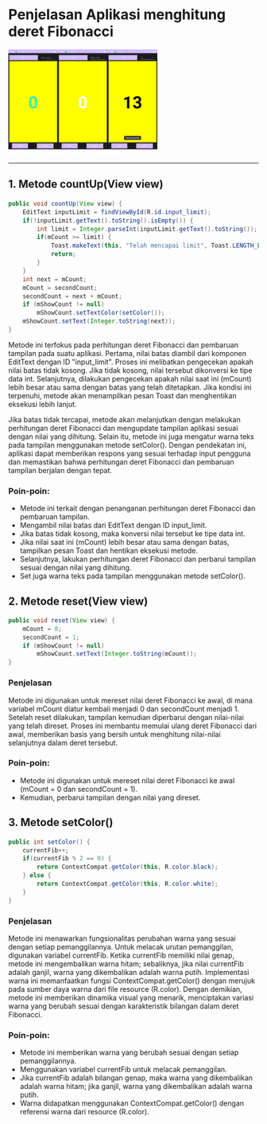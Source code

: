 # Penjelasan Aplikasi menghitung deret Fibonacci

<img src="picture/00.jpg" width=100 align="left">
<img src="picture/01.jpg" width=100 align="left">
<img src="picture/02.jpg" width=100 >

---

## 1. Metode countUp(View view)

```JAVA
public void countUp(View view) {
    EditText inputLimit = findViewById(R.id.input_limit);
    if(!inputLimit.getText().toString().isEmpty()) {
        int limit = Integer.parseInt(inputLimit.getText().toString());
        if(mCount >= limit) {
            Toast.makeText(this, "Telah mencapai limit", Toast.LENGTH_LONG).show();
            return;
        }
    }
    int next = mCount;
    mCount = secondCount;
    secondCount = next + mCount;
    if (mShowCount != null)
        mShowCount.setTextColor(setColor());
    mShowCount.setText(Integer.toString(next));
}
```

Metode ini terfokus pada perhitungan deret Fibonacci dan pembaruan tampilan pada suatu aplikasi. Pertama, nilai batas diambil dari komponen EditText dengan ID "input_limit". Proses ini melibatkan pengecekan apakah nilai batas tidak kosong. Jika tidak kosong, nilai tersebut dikonversi ke tipe data int. Selanjutnya, dilakukan pengecekan apakah nilai saat ini (mCount) lebih besar atau sama dengan batas yang telah ditetapkan. Jika kondisi ini terpenuhi, metode akan menampilkan pesan Toast dan menghentikan eksekusi lebih lanjut.

Jika batas tidak tercapai, metode akan melanjutkan dengan melakukan perhitungan deret Fibonacci dan mengupdate tampilan aplikasi sesuai dengan nilai yang dihitung. Selain itu, metode ini juga mengatur warna teks pada tampilan menggunakan metode setColor(). Dengan pendekatan ini, aplikasi dapat memberikan respons yang sesuai terhadap input pengguna dan memastikan bahwa perhitungan deret Fibonacci dan pembaruan tampilan berjalan dengan tepat.

### Poin-poin:

- Metode ini terkait dengan penanganan perhitungan deret Fibonacci dan pembaruan tampilan.
- Mengambil nilai batas dari EditText dengan ID input_limit.
- Jika batas tidak kosong, maka konversi nilai tersebut ke tipe data int.
- Jika nilai saat ini (mCount) lebih besar atau sama dengan batas, tampilkan pesan Toast dan hentikan eksekusi metode.
- Selanjutnya, lakukan perhitungan deret Fibonacci dan perbarui tampilan sesuai dengan nilai yang dihitung.
- Set juga warna teks pada tampilan menggunakan metode setColor().

## 2. Metode reset(View view)

```JAVA
public void reset(View view) {
    mCount = 0;
    secondCount = 1;
    if (mShowCount != null)
        mShowCount.setText(Integer.toString(mCount));
}
```

### Penjelasan

Metode ini digunakan untuk mereset nilai deret Fibonacci ke awal, di mana variabel mCount diatur kembali menjadi 0 dan secondCount menjadi 1. Setelah reset dilakukan, tampilan kemudian diperbarui dengan nilai-nilai yang telah direset. Proses ini membantu memulai ulang deret Fibonacci dari awal, memberikan basis yang bersih untuk menghitung nilai-nilai selanjutnya dalam deret tersebut.

### Poin-poin:

- Metode ini digunakan untuk mereset nilai deret Fibonacci ke awal (mCount = 0 dan secondCount = 1).
- Kemudian, perbarui tampilan dengan nilai yang direset.

## 3. Metode setColor()

```JAVA
public int setColor() {
    currentFib++;
    if(currentFib % 2 == 0) {
        return ContextCompat.getColor(this, R.color.black);
    } else {
        return ContextCompat.getColor(this, R.color.white);
    }
}
```

### Penjelasan

Metode ini menawarkan fungsionalitas perubahan warna yang sesuai dengan setiap pemanggilannya. Untuk melacak urutan pemanggilan, digunakan variabel currentFib. Ketika currentFib memiliki nilai genap, metode ini mengembalikan warna hitam; sebaliknya, jika nilai currentFib adalah ganjil, warna yang dikembalikan adalah warna putih. Implementasi warna ini memanfaatkan fungsi ContextCompat.getColor() dengan merujuk pada sumber daya warna dari file resource (R.color). Dengan demikian, metode ini memberikan dinamika visual yang menarik, menciptakan variasi warna yang berubah sesuai dengan karakteristik bilangan dalam deret Fibonacci.

### Poin-poin:

- Metode ini memberikan warna yang berubah sesuai dengan setiap pemanggilannya.
- Menggunakan variabel currentFib untuk melacak pemanggilan.
- Jika currentFib adalah bilangan genap, maka warna yang dikembalikan adalah warna hitam; jika ganjil, warna yang dikembalikan adalah warna putih.
- Warna didapatkan menggunakan ContextCompat.getColor() dengan referensi warna dari resource (R.color).
